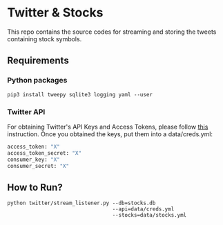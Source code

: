 # Twitter & Stocks
This repo contains the source codes for streaming and storing the tweets containing stock symbols.

## Requirements
### Python packages
```
pip3 install tweepy sqlite3 logging yaml --user

```
### Twitter API
For obtaining Twitter's API Keys and Access Tokens, please follow [this](https://developer.twitter.com/en/docs/twitter-api/tweets/filtered-stream/quick-start) instruction.
Once you obtained the keys, put them into a data/creds.yml:
```python
access_token: "X"
access_token_secret: "X"
consumer_key: "X"
consumer_secret: "X" 
```

## How to Run?

```
python twitter/stream_listener.py --db=stocks.db
                                  --api=data/creds.yml
                                  --stocks=data/stocks.yml
```
